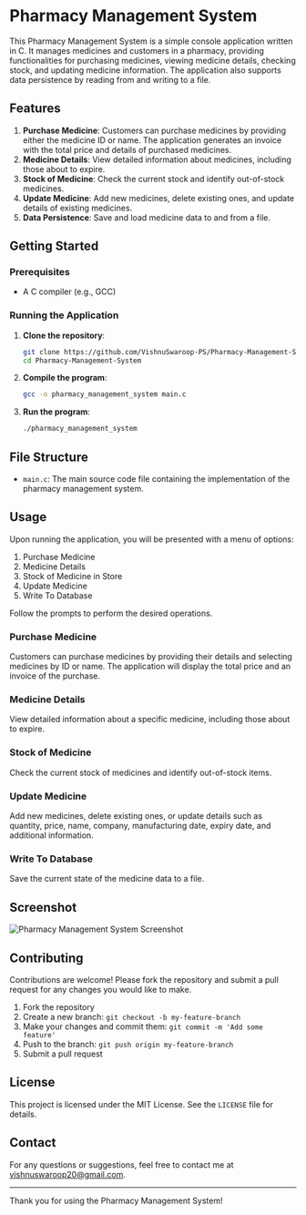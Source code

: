# Pharmacy Management System

This Pharmacy Management System is a simple console application written in C. It manages medicines and customers in a pharmacy, providing functionalities for purchasing medicines, viewing medicine details, checking stock, and updating medicine information. The application also supports data persistence by reading from and writing to a file.

## Features

1. **Purchase Medicine**: Customers can purchase medicines by providing either the medicine ID or name. The application generates an invoice with the total price and details of purchased medicines.
2. **Medicine Details**: View detailed information about medicines, including those about to expire.
3. **Stock of Medicine**: Check the current stock and identify out-of-stock medicines.
4. **Update Medicine**: Add new medicines, delete existing ones, and update details of existing medicines.
5. **Data Persistence**: Save and load medicine data to and from a file.

## Getting Started

### Prerequisites

- A C compiler (e.g., GCC)

### Running the Application

1. **Clone the repository**:
    ```sh
    git clone https://github.com/VishnuSwaroop-PS/Pharmacy-Management-System.git
    cd Pharmacy-Management-System
    ```

2. **Compile the program**:
    ```sh
    gcc -o pharmacy_management_system main.c
    ```

3. **Run the program**:
    ```sh
    ./pharmacy_management_system
    ```

## File Structure

- `main.c`: The main source code file containing the implementation of the pharmacy management system.

## Usage

Upon running the application, you will be presented with a menu of options:

1. Purchase Medicine
2. Medicine Details
3. Stock of Medicine in Store
4. Update Medicine
5. Write To Database

Follow the prompts to perform the desired operations.

### Purchase Medicine

Customers can purchase medicines by providing their details and selecting medicines by ID or name. The application will display the total price and an invoice of the purchase.

### Medicine Details

View detailed information about a specific medicine, including those about to expire.

### Stock of Medicine

Check the current stock of medicines and identify out-of-stock items.

### Update Medicine

Add new medicines, delete existing ones, or update details such as quantity, price, name, company, manufacturing date, expiry date, and additional information.

### Write To Database

Save the current state of the medicine data to a file.

## Screenshot

![Pharmacy Management System Screenshot](path/to/your/screenshot.png)

## Contributing

Contributions are welcome! Please fork the repository and submit a pull request for any changes you would like to make.

1. Fork the repository
2. Create a new branch: `git checkout -b my-feature-branch`
3. Make your changes and commit them: `git commit -m 'Add some feature'`
4. Push to the branch: `git push origin my-feature-branch`
5. Submit a pull request

## License

This project is licensed under the MIT License. See the `LICENSE` file for details.

## Contact

For any questions or suggestions, feel free to contact me at vishnuswaroop20@gmail.com.

---

Thank you for using the Pharmacy Management System!

